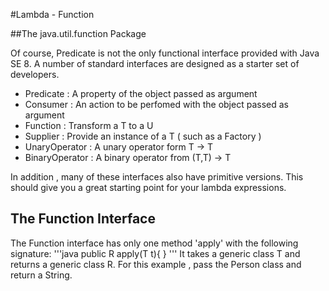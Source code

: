 #Lambda - Function

##The java.util.function Package

Of course, Predicate is not the only functional interface provided with Java SE 8. A number of standard interfaces are designed as a starter set of developers.

+ Predicate : A property of the object passed as argument
+ Consumer : An action to be perfomed with the object passed as argument
+ Function : Transform a T to a U
+ Supplier : Provide an instance of a T ( such as a Factory )
+ UnaryOperator : A unary operator form T -> T
+ BinaryOperator : A binary operator from (T,T) -> T

In addition , many of these interfaces also have primitive versions. This should give you a great starting point for your lambda expressions.

## The Function Interface

The Function interface has only one method 'apply' with the following signature:
'''java 
public R apply(T t){ }
'''
It takes a generic class T and returns a generic class R. For this example , pass the Person class and return a String. 
